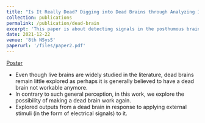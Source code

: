 ```yaml
---
title: "Is It Really Dead? Digging into Dead Brains through Analyzing Its Behavior in Response to Inducing External Impulses"
collection: publications
permalink: /publication/dead-brain
excerpt: 'This paper is about detecting signals in the posthumous brain of a goat.'
date: 2021-12-22
venue: '8th NSysS'
paperurl: '/files/paper2.pdf'
---
```


[Poster](/files/nsys_final.pdf)

- Even though live brains are widely studied in the literature, dead brains remain little explored as perhaps it is generally believed to have a dead brain not workable anymore.
- In contrary to such general perception, in this work, we explore the possibility of making a dead brain work again.
- Explored outputs from a dead brain in response to applying external stimuli (in the form of electrical signals) to it.
